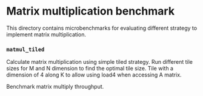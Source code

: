 # Matrix multiplication benchmark

This directory contains microbenchmarks for evaluating different strategy to
implement matrix multiplication.

### `matmul_tiled`

Calculate matrix multiplication using simple tiled strategy. Run different tile
sizes for M and N dimension to find the optimal tile size. Tile with a
dimension of 4 along K to allow using load4 when accessing A matrix.

Benchmark matrix multiply throughput.